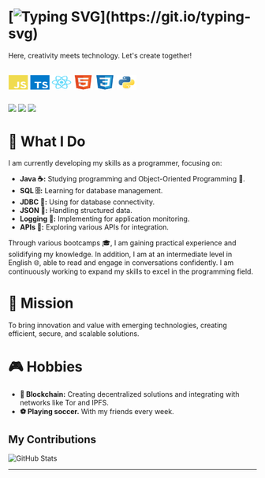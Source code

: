 # [![Typing SVG](https://readme-typing-svg.herokuapp.com?font=Fira+Code&size=24&pause=1000&color=45&width=600&lines=Hello!+My+name+is+Adílio,+I'm+Back-end!.;Sejam+bem+vindos%2C+esse+é+meu+GitHub.)](https://git.io/typing-svg)


Here, creativity meets technology. Let's create together!

<div style="display: inline_block"><br>
  <img align="center" alt="Rafa-Js" height="30" width="40" src="https://raw.githubusercontent.com/devicons/devicon/master/icons/javascript/javascript-plain.svg">
  <img align="center" alt="Rafa-Ts" height="30" width="40" src="https://raw.githubusercontent.com/devicons/devicon/master/icons/typescript/typescript-plain.svg">
  <img align="center" alt="Rafa-React" height="30" width="40" src="https://raw.githubusercontent.com/devicons/devicon/master/icons/react/react-original.svg">
  <img align="center" alt="Rafa-HTML" height="30" width="40" src="https://raw.githubusercontent.com/devicons/devicon/master/icons/html5/html5-original.svg">
  <img align="center" alt="Rafa-CSS" height="30" width="40" src="https://raw.githubusercontent.com/devicons/devicon/master/icons/css3/css3-original.svg">
  <img align="center" alt="Rafa-Python" height="30" width="40" src="https://raw.githubusercontent.com/devicons/devicon/master/icons/python/python-original.svg">
</div>
  
  ##
 
<div> 
  <a href="https://www.instagram.com/adilio.dossantos.73/?igsh=emZobzVlbXVnbmFm#" target="_blank"><img src="https://img.shields.io/badge/-Instagram-%23E4405F?style=for-the-badge&logo=instagram&logoColor=white" target="_blank"></a>
  <a href = "mailto:contatorafaballerini@gmail.com"><img src="https://img.shields.io/badge/-Gmail-%23333?style=for-the-badge&logo=gmail&logoColor=white" target="_blank"></a>
   <a href="https://www.linkedin.com/in/adilio-santos-9048b8220/" target="_blank"><img src="https://img.shields.io/badge/-LinkedIn-%230077B5?style=for-the-badge&logo=linkedin&logoColor=white" target="_blank"></a> 
   
</div>

# 🚀 What I Do
I am currently developing my skills as a programmer, focusing on:

- **Java ☕:** Studying programming and Object-Oriented Programming 🧩.
- **SQL 🗄️:** Learning for database management.
- **JDBC 🔌:** Using for database connectivity.
- **JSON 📄:** Handling structured data.
- **Logging 📝:** Implementing for application monitoring.
- **APIs 🔗:** Exploring various APIs for integration.

Through various bootcamps 🎓, I am gaining practical experience and solidifying my knowledge. In addition, I am at an intermediate level in English 🌐, able to read and engage in conversations confidently. I am continuously working to expand my skills to excel in the programming field.

# 🎯 Mission
To bring innovation and value with emerging technologies, creating efficient, secure, and scalable solutions.

# 🎮 Hobbies
- **🔗 Blockchain:** Creating decentralized solutions and integrating with networks like Tor and IPFS.
- **⚽ Playing soccer.** With my friends every week.

## My Contributions
![GitHub Stats](https://github-readme-stats.vercel.app/api?username=edblas&theme=transparent&bg_color=000&border_color=30A3DC&show_icons=true&icon_color=1&title_color=4&text_color=FFF)



---
